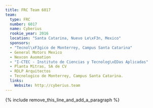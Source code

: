 ```yaml
---
title: FRC Team 6017
team:
  type: FRC
  number: 6017
  name: Cyberius
  rookie_year: 2016
  location: "Santa Catarina, Nuevo Le\xF3n, Mexico"
  sponsors:
  - "Tecnol\xF3gico de Monterrey, Campus Santa Catarina"
  - General Motors Mexico
  - Nexcon Auomation
  - "I-CTEC - Instituto de Ciencias y Tecnolog\xEDas Aplicadas"
  - Planta Mitras, SA de CV
  - RDLP Arquitectos
  - Tecnologico de Monterrey, Campus Santa Catarina.
  links:
    Website: http://cyberius.team
---
```


{% include remove_this_line_and_add_a_paragraph %}